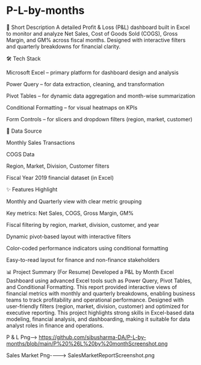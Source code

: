 # P-L-by-months

🔹 Short Description
A detailed Profit & Loss (P&L) dashboard built in Excel to monitor and analyze Net Sales, Cost of Goods Sold (COGS), Gross Margin, and GM% across fiscal months. Designed with interactive filters and quarterly breakdowns for financial clarity.

🛠️ Tech Stack

Microsoft Excel – primary platform for dashboard design and analysis

Power Query – for data extraction, cleaning, and transformation

Pivot Tables – for dynamic data aggregation and month-wise summarization

Conditional Formatting – for visual heatmaps on KPIs

Form Controls – for slicers and dropdown filters (region, market, customer)

🔗 Data Source

Monthly Sales Transactions

COGS Data

Region, Market, Division, Customer filters

Fiscal Year 2019 financial dataset (in Excel)

✨ Features Highlight

Monthly and Quarterly view with clear metric grouping

Key metrics: Net Sales, COGS, Gross Margin, GM%

Fiscal filtering by region, market, division, customer, and year

Dynamic pivot-based layout with interactive filters

Color-coded performance indicators using conditional formatting

Easy-to-read layout for finance and non-finance stakeholders

📊 Project Summary (For Resume)
Developed a P&L by Month Excel Dashboard using advanced Excel tools such as Power Query, Pivot Tables, and Conditional Formatting. This report provided interactive views of financial metrics with monthly and quarterly breakdowns, enabling business teams to track profitability and operational performance. Designed with user-friendly filters (region, market, division, customer) and optimized for executive reporting. This project highlights strong skills in Excel-based data modeling, financial analysis, and dashboarding, making it suitable for data analyst roles in finance and operations.
 
P & L Png--> https://github.com/sibusharma-DA/P-L-by-months/blob/main/P%20%26L%20by%20monthScreenshot.png

Sales Market Png----> SalesMarketReportScreenshot.png


